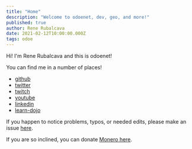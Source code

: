```yaml
---
title: "Home"
description: "Welcome to odoenet, dev, geo, and more!"
published: true
author: Rene Rubalcava
date: 2021-02-12T10:00:00.000Z
tags: odoe
---
```


Hi! I'm Rene Rubalcava and this is odoenet!

You can find me in a number of places!

* [github](https://github.com/odoe)
* [twitter](https://twitter.com/odoenet)
* [twitch](https://www.twitch.tv/odoenet)
* [youtube](https://www.youtube.com/c/ReneRubalcava)
* [linkedin](https://www.linkedin.com/in/renerubalcava/)
* [learn-dojo](https://learn-dojo.com/)

If you happen to notice problems, typos, or needed edits, please make an issue [here](https://github.com/odoe/odoenet/issues).

If you are so inclined, you can donate [Monero here](https://donate.cipherdogs.net/?address=49FdUbruv6F5otJqapanaJcoLLoosDyoL5gs7XavTATmZGAKb6j2neUNbQ1o1SuXtpZisd4GZ8scRDvwbbMHzPtKSMyH8rz).
